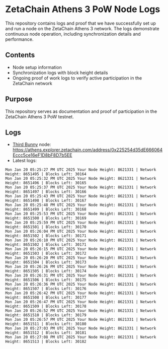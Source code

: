 # ZetaChain Athens 3 PoW Node Logs
This repository contains logs and proof that we have successfully set up and run a node on the ZetaChain Athens 3 network. The logs demonstrate continuous node operation, including synchronization details and performance.

## Contents
- Node setup information
- Synchronization logs with block height details
- Ongoing proof of work logs to verify active participation in the ZetaChain network

## Purpose
This repository serves as documentation and proof of participation in the ZetaChain Athens 3 PoW testnet.

## Logs

- [Third Bunny](https://thirdbunny.xyz/) node: https://athens.explorer.zetachain.com/address/0x225254d35dE666064Eccc5ce16eF1D8bF8D7b5EE
- Latest logs:
```
Mon Jan 20 05:25:27 PM UTC 2025 Your Node Height: 8621331 | Network Height: 8651495 | Blocks Left: 30164
Mon Jan 20 05:25:32 PM UTC 2025 Your Node Height: 8621331 | Network Height: 8651496 | Blocks Left: 30165
Mon Jan 20 05:25:37 PM UTC 2025 Your Node Height: 8621331 | Network Height: 8651497 | Blocks Left: 30166
Mon Jan 20 05:25:43 PM UTC 2025 Your Node Height: 8621331 | Network Height: 8651498 | Blocks Left: 30167
Mon Jan 20 05:25:48 PM UTC 2025 Your Node Height: 8621331 | Network Height: 8651499 | Blocks Left: 30168
Mon Jan 20 05:25:53 PM UTC 2025 Your Node Height: 8621331 | Network Height: 8651500 | Blocks Left: 30169
Mon Jan 20 05:25:59 PM UTC 2025 Your Node Height: 8621331 | Network Height: 8651501 | Blocks Left: 30170
Mon Jan 20 05:26:04 PM UTC 2025 Your Node Height: 8621331 | Network Height: 8651502 | Blocks Left: 30171
Mon Jan 20 05:26:10 PM UTC 2025 Your Node Height: 8621331 | Network Height: 8651502 | Blocks Left: 30171
Mon Jan 20 05:26:15 PM UTC 2025 Your Node Height: 8621331 | Network Height: 8651503 | Blocks Left: 30172
Mon Jan 20 05:26:20 PM UTC 2025 Your Node Height: 8621331 | Network Height: 8651504 | Blocks Left: 30173
Mon Jan 20 05:26:26 PM UTC 2025 Your Node Height: 8621331 | Network Height: 8651505 | Blocks Left: 30174
Mon Jan 20 05:26:31 PM UTC 2025 Your Node Height: 8621331 | Network Height: 8651506 | Blocks Left: 30175
Mon Jan 20 05:26:36 PM UTC 2025 Your Node Height: 8621331 | Network Height: 8651507 | Blocks Left: 30176
Mon Jan 20 05:26:42 PM UTC 2025 Your Node Height: 8621331 | Network Height: 8651508 | Blocks Left: 30177
Mon Jan 20 05:26:47 PM UTC 2025 Your Node Height: 8621331 | Network Height: 8651509 | Blocks Left: 30178
Mon Jan 20 05:26:52 PM UTC 2025 Your Node Height: 8621331 | Network Height: 8651510 | Blocks Left: 30179
Mon Jan 20 05:26:57 PM UTC 2025 Your Node Height: 8621331 | Network Height: 8651511 | Blocks Left: 30180
Mon Jan 20 05:27:03 PM UTC 2025 Your Node Height: 8621331 | Network Height: 8651512 | Blocks Left: 30181
Mon Jan 20 05:27:08 PM UTC 2025 Your Node Height: 8621331 | Network Height: 8651513 | Blocks Left: 30182
```
